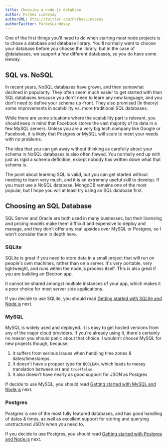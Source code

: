 ```yaml
---
title: Choosing a node.js database
author: Forbes Lindesay
authorURL: http://twitter.com/ForbesLindesay
authorTwitter: ForbesLindesay
---
```


One of the first things you'll need to do when starting most node projects is to chose a database and database library. You'll normally want to choose your database before you choose the library, but in the case of @databases, we support a few different databases, so you do have some leeway.

## SQL vs. NoSQL

In recent years, NoSQL databases have grown, and then somewhat declined in popularity. They often seem much easier to get started with than SQL databases because you don't need to learn any new language, and you don't need to define your schema up-front. They also promised (in theory) some improvements in scalability vs. more traditional SQL databases.

While there are some situations where the scalability part is relevant, you should keep in mind that Facebook stores the vast majority of its data in a few MySQL servers. Unless you are a very big tech company like Google or Facebook, it is likely that Postgres or MySQL will scale to meet your needs with no problems.

The idea that you can get away without thinking as carefully about your schema in NoSQL databases is also often flawed. You normally end up with just as rigid a schema definition, except nobody has written down what that schema is.

The point about learning SQL is valid, but you can get started without needing to learn very much, and it is an extremely useful skill to develop. If you must use a NoSQL database, MongoDB remains one of the most popular, but I hope you will at least try using an SQL database first.

## Choosing an SQL Database

SQL Server and Oracle are both used in many busnesses, but their licensing and pricing models make them difficult and expensive to deploy and manage, and they don't offer any real upsides over MySQL or Postgres, so I won't consider them in depth here.

### SQLite

SQLite is great if you need to store data in a small project that will run on people's own machines, rather than on a server. It's very portable, very lightweight, and runs within the node.js process itself. This is also great if you are building an Electron app.

It cannot be shared amongst multiple instances of your app, which makes it a poor choice for most server side applications.

If you decide to use SQLite, you should read [Getting started with SQLite and Node.js](https://www.atdatabases.org/docs/sqlite.html) next.

### MySQL

MySQL is widely used and deployed. It is easy to get hosted versions from any of the major cloud providers. If you're already using it, there's certainly no reason you should panic about that choice. I wouldn't choose MySQL for new projects though, because:

1. It suffers from serious issues when handling time zones & dates/timestamps.
1. It doesn't have a propper type for `BOOLEAN`, which leads to messy translation between `0`/`1` and `true`/`false`.
1. It also doesn't have nearly as good support for JSON as Postgres

If decide to use MySQL, you should read [Getting started with MySQL and Node.js](https://www.atdatabases.org/docs/mysql.html) next.

### Postgres

Postgres is one of the most fully featured databases, and has good handling of dates & times, as well as excellent support for storing and querying unstructured JSON when you need to.

If you decide to use Postgres, you should read [Getting started with Postgres and Node.js](https://www.atdatabases.org/docs/pg.html) next.
